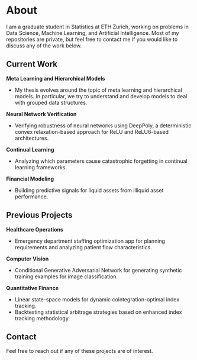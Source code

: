 # About

I am a graduate student in Statistics at ETH Zurich, working on problems in Data Science, Machine Learning, and Artificial Intelligence. Most of my repositories are private, but feel free to contact me if you would like to discuss any of the work below.

## Current Work

**Meta Learning and Hierarchical Models**
- My thesis evolves around the topic of meta learning and hierarchical models. In particular, we try to understand and develop models to deal with grouped data structures.

**Neural Network Verification**
- Verifying robustness of neural networks using DeepPoly, a deterministic convex relaxation-based approach for ReLU and ReLU6-based architectures.

**Continual Learning**
- Analyzing which parameters cause catastrophic forgetting in continual learning frameworks.

**Financial Modeling**
- Building predictive signals for liquid assets from illiquid asset performance.

## Previous Projects

**Healthcare Operations**
- Emergency department staffing optimization app for planning requirements and analyzing patient flow characteristics.

**Computer Vision**
- Conditional Generative Adversarial Network for generating synthetic training examples for image classification.

**Quantitative Finance**
- Linear state-space models for dynamic cointegration-optimal index tracking.
- Backtesting statistical arbitrage strategies based on enhanced index tracking methodology.

## Contact

Feel free to reach out if any of these projects are of interest.

